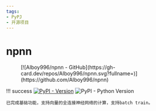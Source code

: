 ```yaml
---
tags:
- PyPJ
- 开源项目
---
```


# npnn

<figure markdown>
[![AIboy996/npnn - GitHub](https://gh-card.dev/repos/AIboy996/npnn.svg?fullname=)](https://github.com/AIboy996/npnn)
</figure>


!!! success
    [![PyPI - Version](https://img.shields.io/pypi/v/npnn)](https://pypi.org/project/npnn/)
    ![PyPI - Python Version](https://img.shields.io/pypi/pyversions/npnn)

    已完成基础功能，支持向量的全连接神经网络的计算，支持batch train。